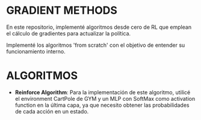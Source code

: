 # GRADIENT METHODS
En este repositorio, implementé algoritmos desde cero de RL que emplean el cálculo de gradientes para actualizar la política.

Implementé los algoritmos 'from scratch' con el objetivo de entender su funcionamiento interno.

# ALGORITMOS
- **Reinforce Algorithm**: Para la implementación de este algoritmo, utilicé el environment CartPole de GYM y un MLP con SoftMax como activation function en la última capa, ya que necesito obtener las probabilidades de cada acción en un estado.  
